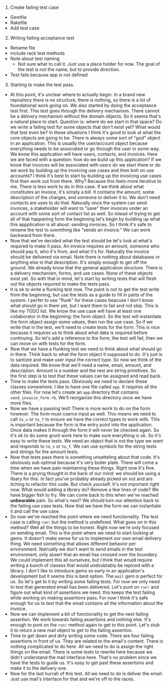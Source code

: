 1. Create failing test case
  * Gemfile
  * Rakefile
  * Add test case

2. Writing failing acceptance test
  * Rename file
  * include rack test methods
  * Note about test naming
    - Not sure what to call it. Just use a place holder for now. The
      goal of the test is not the name, but to provide direction.
  * Test fails because app is not defined

3. Starting to make the test pass.
  * At this point, it's unclear where to actually begin. In a brand
    new repository there is no structure, there is nothing, so there
    is a lot of foundational work going on. We also started by doing
    the acceptance test first. This test goes through the delivery
    mechanism. There cannot be a delivery mechanism without the domain
    objects. So it seems that's a natural place to start. Question is:
    where do we start in that space? Do we write a failing test for
    some objects that don't exist yet? What would that test even be?
    In these situations I think it's good to look at what the core
    objects are going to be. There is always some sort of "god" object
    in an application. This is usually the user/account object because
    everything needs to be associated or go through the user in some
    way. We know this application will have users, contacts, and
    invoices. Here we are faced with a question: how do we build up
    this application? If we know that invoices will be associated with
    users do we start there or do we work by building up the invoicing
    use cases and then bolt on use accounts? I think it's best to
    start by building up the invoicing use cases first then work out
    from there. Why? Because this feels more iterative to me. There is
    less work to do in this case. If we think about what constitutes
    an invoice, it's simply a bill. It contains the amount, some
    description of the charges, and someone to deliver it to. We don't
    need contacts are uses to do that. Naturally once the system can
    send invoices, a stakeholder will want to "save" their invoices
    under an account with some sort of contact list as well. So intead
    of trying to get all of that happening form the beginning let's
    begin by building up what this appplication is all about: sending
    invoices. So I think it's safe to rename the test to soemthing
    like "sends an invoice." We can work backward from there.
  * Now that we've decided what the test should be let's look at
    what's required to make it pass. An invoice requires an amount,
    someone who should pay it, who it's from, and what it's for.
    Naturally the invoice should be delivered via email. Note there is
    nothing about databases or anything else in that description. It's
    simply enough to get off the ground. We already know that the
    general application structure. There is a delivery mechanism,
    forms, and use cases. None of these objects exist yet. So with
    that in mind, let's start by writing tests that will flesh out the
    objects required to make the tests pass.
  * It is ok to write a flunking test now. The point is not to get the
    test write from the beginning, but use the tests as a guide to
    fill in parts of the system. I perfer to use "flunk" for these
    cases beacuse I don't know what should go in them yet, but I want
    them to fail and not skip. This is like my TODO list.
    We know the use case will have at least one collaborator in the
    beginning: the form object. So the test will instantiate the form
    object assign some values, then run the use case. So if we write
    that in the test, we'll need to create tests for the form. This is
    nice because it requires us to think about what data is required
    before continuing. So let's add a reference to the form, the test
    will fail, then we can move on with tests for the form.
  * Now that we have a flunking test we need to think about what
    should go in there. Think back to what the form object it supposed
    to do. It's just is to santizie and make user input the correct
    type. So now we think of the data required. We know that we'll
    need a name, email, amount, and description. Amount is a number
    and the rest are string primitives. So the first step is to test
    that these values can be assigned and read back.
  * Time to make the tests pass. Obviously we need to declare these
    classes somewhere. I like to have one file called `app`. It
    requires all the other files. For now let's create an `app`
    directory that contains `send_invoice_form.rb`. We'll reorganize
    this directory once we have more files.
  * Now we have a passing test! There is more work to do on the form
    however. The form must coerce input as well. This means we need to
    call `to_s` or `to_f` to ensure we have the correct types to work
    with. This is important because the form is the entry point into
    the application. Once data makes it through the form it will never
    be checked again. So it's ok to do some grunt work here to make
    sure everything is ok. So it's easy to write these tests. We need
    an object that is not the type we want and responds to `to_s` or
    `to_f`. We can use symbols for the string tests and strings for
    the amount tests.
  * Now that tests pass there is something unsetteling about that
    code. It's obviously sub optimal because it's very boiler plate.
    There will come a time when we have pain maintaining these things.
    Right now it's fine. There is a prying thought in the back of our
    mind: we should be using a libary for this. In fact you've
    probably already picked on out and are itching to refactor this
    code. But check yourself. It's not important right now. What would
    adding a library do? Remove a few lines of code? We have bigger
    fish to fry. We can come back to this when we've reached
    **unbearable** pain. So what's next? We should turn our attention
    back to the failing use case tests. Now that we have the form we
    can instantiate it and call the use case.
  * So now we've reached the point where we need functionality. The
    test case is calling `run!` but the method is undefined. What goes
    on in this method? Well all the things to be honest. Right now
    we're only focused on sending email. This is the point where we
    need to start looking at gems. It doesn't make sense for us to
    implement our own email delivery thing. We need something that
    allows different behavior per environment. Natrually we don't want
    to send emails in the test environment, only assert that an email
    has crossed over the boundary. We could implement this all
    ourselves, but I think that would require writing a bunch of
    classes that would undoubtably be replced with a library. I don't
    like to introduce gems so early in an application's development
    but it seems this is best option. The `mail` gem is perfect for
    us. So let's get to it by writing some failing tests. For now we
    only need to test that generated email has been delivered. Let's
    punt on `run!` and figure out what kind of assertions we need.
    this keeps the test failing while working on making assertions
    pass. For now I think it's safe enough for us to test that the
    email contains all the information about the invoice.
  * Now we can implement a bit of functionality to get the next
    failing assertion. We work towards failing assertions and nothing
    else. It's enough to punt on the `run!` method again to get to
    this point. Let's stub it to return a new mail object to get to
    the failing assertion.
  * Time to get down and dirty writing some code. There are four
    failing assertions in front of us. They are related to the email's
    content. There is nothing complicated to do here. All we need to
    do is assign the right things on the email. There is some tests to
    rewrite here because we didn't understand the mail interface here.
    That's no problem since we have the tests to guide us. It's easy
    to get past these assertions and make it to the delivery one.
  * Now for the last hurrah of this test. All we need to do is
    deliver the email. Just use mail's interface for that and we're
    off to the races.

